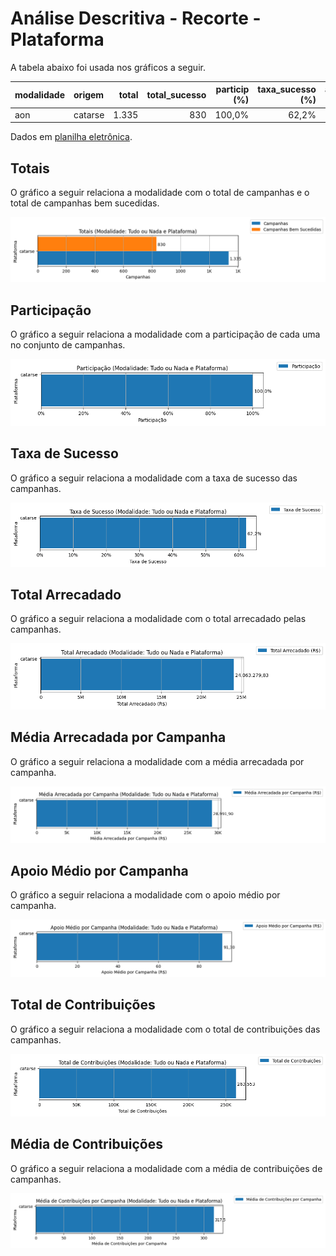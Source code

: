 # Análise Descritiva - Recorte - Plataforma

A tabela abaixo foi usada nos gráficos a seguir.

| modalidade   | origem   |   total |   total_sucesso |   particip (%) |   taxa_sucesso (%) |   arrecadado_sucesso (R$) |   media_sucesso (R$) |   std_sucesso (R$) |   min_sucesso (R$) |   max_sucesso (R$) |   apoio_medio (R$) |   contribuicoes |   media_contribuicoes |
|:-------------|:---------|--------:|----------------:|---------------:|-------------------:|--------------------------:|---------------------:|-------------------:|-------------------:|-------------------:|-------------------:|----------------:|----------------------:|
| aon          | catarse  |   1.335 |             830 |         100,0% |              62,2% |             24.063.279,83 |            28.991,90 |          44.961,94 |              41,82 |         679.297,66 |              91,30 |         263.553 |                 317,5 |

Dados em [planilha eletrônica](./dados/aon-plataforma.xlsx).


## Totais

O gráfico a seguir relaciona a modalidade com o total de campanhas e o total de campanhas bem sucedidas.

![Totais por Modalidade](./img/aon-plataforma-totais.png)


## Participação

O gráfico a seguir relaciona a modalidade com a participação de cada uma no conjunto de campanhas.

![Participação das Modalidades](./img/aon-plataforma-participacao.png)


## Taxa de Sucesso

O gráfico a seguir relaciona a modalidade com a taxa de sucesso das campanhas.

![Taxa de Sucesso das Modalidades](./img/aon-plataforma-taxa-sucesso.png)


## Total Arrecadado

O gráfico a seguir relaciona a modalidade com o total arrecadado pelas campanhas.

![Total Arrecadado por Modalidades](./img/aon-plataforma-total-arrecadado.png)


## Média Arrecadada por Campanha

O gráfico a seguir relaciona a modalidade com a média arrecadada por campanha.

![Média Arrecadada por Campanha por Modalidades](./img/aon-plataforma-media-arrecadada.png)


## Apoio Médio por Campanha

O gráfico a seguir relaciona a modalidade com o apoio médio por campanha.

![Apoio Médio por Campanha por Modalidades](./img/aon-plataforma-apoio-medio.png)


## Total de Contribuições

O gráfico a seguir relaciona a modalidade com o total de contribuições das campanhas.

![Total de Contribuições por Modalidades](./img/aon-plataforma-total-contribuicoes.png)


## Média de Contribuições

O gráfico a seguir relaciona a modalidade com a média de contribuições de campanhas.

![Média de Contribuições por Campanha por Modalidades](./img/aon-plataforma-media-contribuicoes.png)



